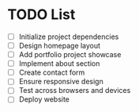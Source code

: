 # TODO List

- [ ] Initialize project dependencies
- [ ] Design homepage layout
- [ ] Add portfolio project showcase
- [ ] Implement about section
- [ ] Create contact form
- [ ] Ensure responsive design
- [ ] Test across browsers and devices
- [ ] Deploy website
